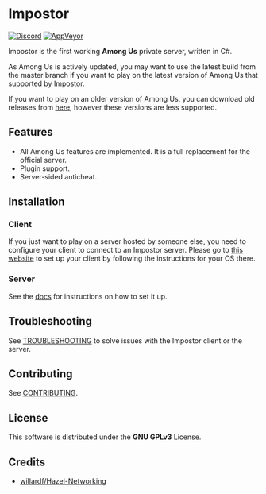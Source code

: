 # Impostor

[![Discord](https://img.shields.io/badge/Discord-chat-blue?style=flat-square)](https://discord.gg/Mk3w6Tb)
[![AppVeyor](https://img.shields.io/appveyor/build/Impostor/Impostor/master?style=flat-square)](https://ci.appveyor.com/project/Impostor/Impostor/branch/master)

Impostor is the first working **Among Us** private server, written in C#.

As Among Us is actively updated, you may want to use the latest build from the master branch if you want to play on the latest version of Among Us that supported by Impostor.

If you want to play on an older version of Among Us, you can download old releases from [here](https://github.com/Impostor/Impostor/releases/), however these versions are less supported.

## Features

- All Among Us features are implemented. It is a full replacement for the official server.
- Plugin support.
- Server-sided anticheat.

## Installation

### Client

If you just want to play on a server hosted by someone else, you need to configure your client to connect to an Impostor server. Please go to [this website](https://impostor.github.io/Impostor) to set up your client by following the instructions for your OS there.

### Server

See the [docs](docs/Running-the-server.md) for instructions on how to set it up.

## Troubleshooting

See [TROUBLESHOOTING](docs/TROUBLESHOOTING.md) to solve issues with the Impostor client or the server.

## Contributing

See [CONTRIBUTING](CONTRIBUTING.md).

## License

This software is distributed under the **GNU GPLv3** License.

## Credits

- [willardf/Hazel-Networking](https://github.com/willardf/Hazel-Networking)
